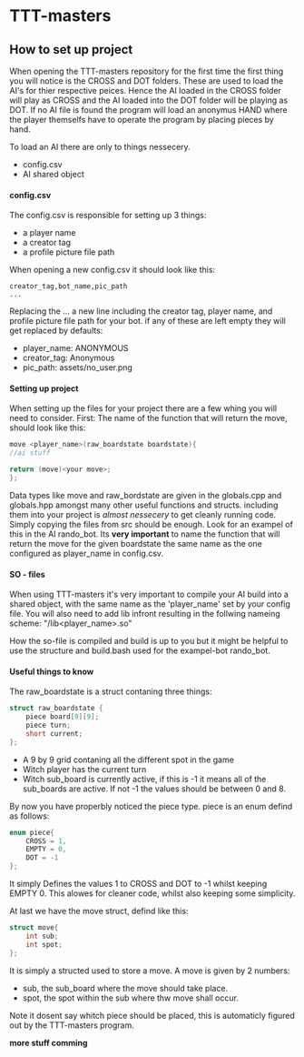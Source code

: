 # TTT-masters

## How to set up project
When opening the TTT-masters repository for the first time the first thing you will notice is the CROSS and DOT folders. These are used to load the AI's for thier respective peices.
Hence the AI loaded in the CROSS folder will play as CROSS and the AI loaded into the DOT folder will be playing as DOT. If no AI file is found the program will load an anonymus HAND where the player themselfs have to operate the program by placing pieces by hand.

To load an AI there are only to things nessecery.
- config.csv
- AI shared object
  
#### config.csv
The config.csv is responsible for setting up 3 things:
- a player name
- a creator tag
- a profile picture file path

When opening a new config.csv it should look like this:
```csv
creator_tag,bot_name,pic_path
...
```
Replacing the ... a new line including the creator tag, player name, and profile picture file path for your bot.
if any of these are left empty they will get replaced by defaults:
- player_name: ANONYMOUS
- creator_tag: Anonymous
- pic_path: assets/no_user.png

#### Setting up project
When setting up the files for your project there are a few whing you will need to consider.
First: 
The name of the function that will return the move, should look like this:
```cpp
move <player_name>(raw_boardstate boardstate){
//ai stuff

return (move)<your move>;
};
```
Data types like move and raw_bordstate are given in the globals.cpp and globals.hpp amongst many other useful functions and structs.
including them into your project is *almost nessecery* to get cleanly running code. Simply copying the files from src should be enough. Look for an exampel of this in the AI rando_bot.
Its **very important** to name the function that will return the move for the given boardstate the same name as the one configured as player_name in config.csv.

#### SO - files
When using TTT-masters it's very important to compile your AI build into a shared object, with the same name as the 'player_name' set by your config file. You will also need to add lib infront resulting in the follwing nameing scheme: 
"/lib<player_name>.so"

How the so-file is compiled and build is up to you but it might be helpful to use the structure and build.bash used for the exampel-bot rando_bot.

#### Useful things to know
The raw_boardstate is a struct contaning three things:
```cpp
struct raw_boardstate {
    piece board[9][9];
    piece turn; 
    short current; 
};
```
- A 9 by 9 grid contaning all the different spot in the game
- Witch player has the current turn
- Witch sub_board is currently active, if this is -1 it means all of the sub_boards are active. If not -1 the values should be between 0 and 8.

By now you have properbly noticed the piece type. piece is an enum defind as follows: 
```cpp
enum piece{
    CROSS = 1,
    EMPTY = 0,
    DOT = -1
};
```
It simply Defines the values 1 to CROSS and DOT to -1 whilst keeping EMPTY 0.
This alowes for cleaner code, whilst also keeping some simplicity.

At last we have the move struct, defind like this:
```cpp
struct move{
    int sub; 
    int spot;
};
```
It is simply a structed used to store a move. A move is given by 2 numbers: 
- sub, the sub_board where the move should take place.
- spot, the spot within the sub where thw move shall occur.

Note it dosent say whitch piece should be placed, this is automaticly figured out by the TTT-masters program.

**more stuff comming**
